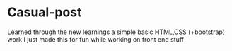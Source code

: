 # Casual-post
Learned through the new learnings a simple basic HTML,CSS (+bootstrap) work
I just made this for fun while working on front end stuff
